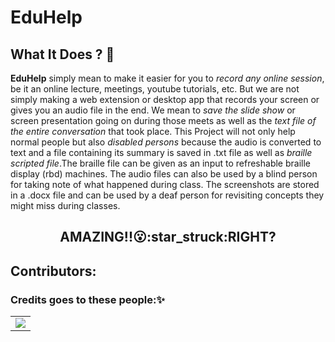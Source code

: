 # EduHelp
## What It Does ? :thinking:
**EduHelp** simply mean to make it easier for you to *record any online session*, be it an online lecture, meetings, youtube tutorials, etc. But we are not simply making a web extension or desktop app that records your screen or gives you an audio file in the end. We mean to *save the slide show* or screen presentation going on during those meets as well as the *text file of the entire conversation* that took place. This Project will not only help normal people but also *disabled persons* because the audio is converted to text and a file containing its summary is saved in .txt file as well as *braille scripted file*.The braille file can be given as an input to refreshable braille display (rbd) machines. The audio files can also be used by a blind person for taking note of what happened during class. The screenshots are stored in a .docx file and can be used by a deaf person for revisiting concepts they might miss during classes.
<h2 align="center"> AMAZING!!😮:star_struck:RIGHT?</h2>



## Contributors:

### Credits goes to these people:✨

<table>
	<tr>
		<td>
  <a href="https://github.com/CrewMates-Open-Source/EduHelp/graphs/contributors">
  <img src="https://contrib.rocks/image?repo=CrewMates-Open-Source/EduHelp" />
</a>
		</td>
	</tr>
</table>
